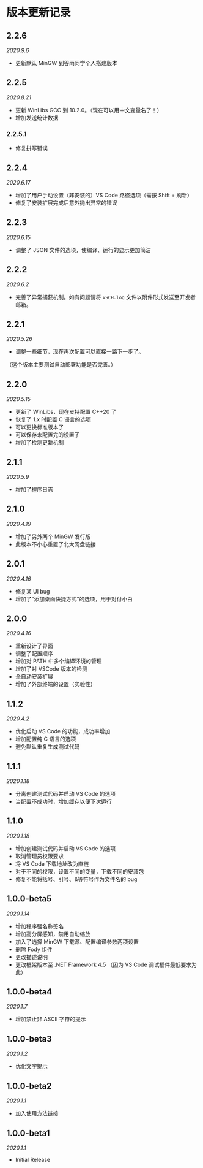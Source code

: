 # 版本更新记录

## 2.2.6

*2020.9.6*

- 更新默认 MinGW 到谷雨同学个人搭建版本

## 2.2.5

*2020.8.21*

- 更新 WinLibs GCC 到 10.2.0。（现在可以用中文变量名了！）
- 增加发送统计数据

### 2.2.5.1

- 修复拼写错误

## 2.2.4

*2020.6.17*

- 增加了用户手动设置（非安装的）VS Code 路径选项（需按 Shift + 刷新）
- 修复了安装扩展完成后意外抛出异常的错误

## 2.2.3

*2020.6.15*

- 调整了 JSON 文件的选项，使编译、运行的显示更加简洁

## 2.2.2

*2020.6.2*

- 完善了异常捕获机制。如有问题请将 `VSCH.log` 文件以附件形式发送至开发者邮箱。

## 2.2.1

*2020.5.26*

- 调整一些细节，现在再次配置可以直接一路下一步了。

（这个版本主要测试自动部署功能是否完善。）

## 2.2.0

*2020.5.15*

- 更新了 WinLibs，现在支持配置 C++20 了
- 恢复了 1.x 时配置 C 语言的选项
- 可以更换标准版本了
- 可以保存未配置完的设置了
- 增加了检测更新机制

## 2.1.1

*2020.5.9*

- 增加了程序日志

## 2.1.0

*2020.4.19*

- 增加了另外两个 MinGW 发行版
- 此版本不小心重置了北大网盘链接

## 2.0.1

*2020.4.16*

- 修复某 UI bug
- 增加了“添加桌面快捷方式”的选项，用于对付小白

## 2.0.0

*2020.4.16*

- 重新设计了界面
- 调整了配置顺序
- 增加对 PATH 中多个编译环境的管理
- 增加了对 VSCode 版本的检测
- 全自动安装扩展
- 增加了外部终端的设置（实验性）

## 1.1.2

*2020.4.2*

- 优化启动 VS Code 的功能，成功率增加
- 增加配置纯 C 语言的选项
- 避免默认重复生成测试代码

## 1.1.1

*2020.1.18*

- 分离创建测试代码并启动 VS Code 的选项
- 当配置不成功时，增加缓存以便下次运行

## 1.1.0

*2020.1.18*

- 增加创建测试代码并启动 VS Code 的选项
- 取消管理员权限要求
- 将 VS Code 下载地址改为直链
- 对于不同的权限，设置不同的变量，下载不同的安装包
- 修复不能将括号、引号、&等符号作为文件名的 bug

## 1.0.0-beta5

*2020.1.14*

- 增加程序强名称签名
- 增加高分屏感知，禁用自动缩放
- 加入了选择 MinGW 下载源、配置编译参数两项设置
- 删除 Fody 组件
- 更改描述说明
- 更改框架版本至 .NET Framework 4.5 （因为 VS Code 调试插件最低要求为此）

## 1.0.0-beta4

*2020.1.7*

- 增加禁止非 ASCII 字符的提示

## 1.0.0-beta3

*2020.1.2*

- 优化文字提示

## 1.0.0-beta2

*2020.1.1*

- 加入使用方法链接

## 1.0.0-beta1

*2020.1.1*

- Initial Release

